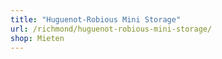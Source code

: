 ```yaml
---
title: "Huguenot-Robious Mini Storage"
url: /richmond/huguenot-robious-mini-storage/
shop: Mieten
---
```

